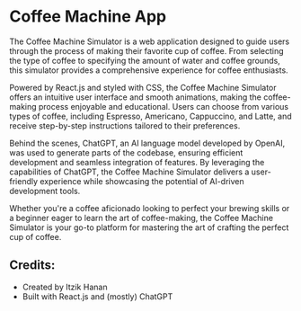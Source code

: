 # Coffee Machine App

The Coffee Machine Simulator is a web application designed to guide users through the process of making their favorite cup of coffee. From selecting the type of coffee to specifying the amount of water and coffee grounds, this simulator provides a comprehensive experience for coffee enthusiasts.

Powered by React.js and styled with CSS, the Coffee Machine Simulator offers an intuitive user interface and smooth animations, making the coffee-making process enjoyable and educational. Users can choose from various types of coffee, including Espresso, Americano, Cappuccino, and Latte, and receive step-by-step instructions tailored to their preferences.

Behind the scenes, ChatGPT, an AI language model developed by OpenAI, was used to generate parts of the codebase, ensuring efficient development and seamless integration of features. By leveraging the capabilities of ChatGPT, the Coffee Machine Simulator delivers a user-friendly experience while showcasing the potential of AI-driven development tools.

Whether you're a coffee aficionado looking to perfect your brewing skills or a beginner eager to learn the art of coffee-making, the Coffee Machine Simulator is your go-to platform for mastering the art of crafting the perfect cup of coffee.

## Credits:
- Created by Itzik Hanan
- Built with React.js and (mostly) ChatGPT